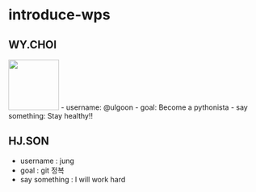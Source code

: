 # introduce-wps


## WY.CHOI
<img src="https://avatars.githubusercontent.com/u/13392227?s=88&u=a33bbf3005be8d2dfd56d037128b41c617c2c707&v=4" height="100px" width="100px">
- username: @ulgoon
- goal: Become a pythonista
- say something: Stay healthy!!

## HJ.SON
- username : jung
- goal : git 정복
- say something : I will work hard
